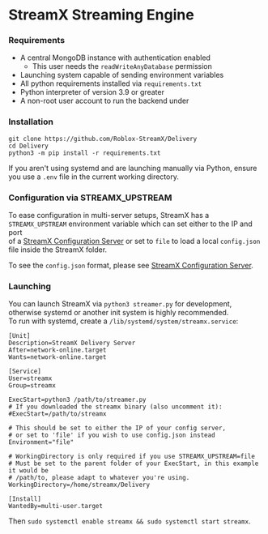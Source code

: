 # StreamX Streaming Engine

### Requirements

- A central MongoDB instance with authentication enabled
    - This user needs the `readWriteAnyDatabase` permission
- Launching system capable of sending environment variables
- All python requirements installed via `requirements.txt`
- Python interpreter of version 3.9 or greater
- A non-root user account to run the backend under

### Installation

```
git clone https://github.com/Roblox-StreamX/Delivery
cd Delivery
python3 -m pip install -r requirements.txt
```

If you aren't using systemd and are launching manually via Python, ensure you use a `.env` file in the current working directory.

### Configuration via STREAMX_UPSTREAM

To ease configuration in multi-server setups, StreamX has a `STREAMX_UPSTREAM` environment variable which can set either to the IP and port  
of a [StreamX Configuration Server](https://github.com/Roblox-StreamX/Configuration) or set to `file` to load a local `config.json` file inside the StreamX folder.

To see the `config.json` format, please see [StreamX Configuration Server](https://github.com/Roblox-StreamX/Configuration).

### Launching

You can launch StreamX via `python3 streamer.py` for development, otherwise systemd or another init system is highly recommended.  
To run with systemd, create a `/lib/systemd/system/streamx.service`:
```
[Unit]
Description=StreamX Delivery Server
After=network-online.target
Wants=network-online.target

[Service]
User=streamx
Group=streamx

ExecStart=python3 /path/to/streamer.py
# If you downloaded the streamx binary (also uncomment it):
#ExecStart=/path/to/streamx

# This should be set to either the IP of your config server,
# or set to 'file' if you wish to use config.json instead
Environment="file"

# WorkingDirectory is only required if you use STREAMX_UPSTREAM=file
# Must be set to the parent folder of your ExecStart, in this example it would be
# /path/to, please adapt to whatever you're using.
WorkingDirectory=/home/streamx/Delivery

[Install]
WantedBy=multi-user.target
```
Then `sudo systemctl enable streamx && sudo systemctl start streamx`.
